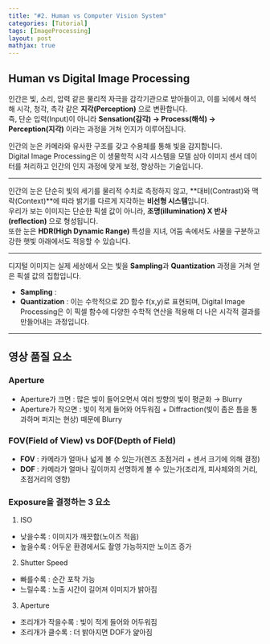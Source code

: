 ```yaml
---
title: "#2. Human vs Computer Vision System"
categories: [Tutorial]
tags: [ImageProcessing]
layout: post
mathjax: true
---
```



## Human vs Digital Image Processing

인간은 빛, 소리, 압력 같은 물리적 자극을 감각기관으로 받아들이고, 이를 뇌에서 해석해 시각, 청각, 촉각 같은 **지각(Perception)** 으로 변환합니다.  
즉, 단순 입력(Input)이 아니라 **Sensation(감각) → Process(해석) → Perception(지각)** 이라는 과정을 거쳐 인지가 이루어집니다.   
  
인간의 눈은 카메라와 유사한 구조를 갖고 수용체를 통해 빛을 감지합니다.  
Digital Image Processing은 이 생물학적 시각 시스템을 모델 삼아 이미지 센서 데이터를 처리하고 인간의 인지 과정에 맞게 보정, 향상하는 기술입니다. 

---

인간의 눈은 단순히 빛의 세기를 물리적 수치로 측정하지 않고, **대비(Contrast)와 맥락(Context)**에 따라 밝기를 다르게 지각하는 **비선형 시스템**입니다.  
우리가 보는 이미지는 단순한 픽셀 값이 아니라, **조명(illumination) X 반사(reflection)** 으로 형성됩니다.  
또한 눈은 **HDR(High Dynamic Range)** 특성을 지녀, 어둠 속에서도 사물을 구분하고 강한 햇빛 아래에서도 적응할 수 있습니다.  

---

디지털 이미지는 실제 세상에서 오는 빛을 **Sampling**과 **Quantization** 과정을 거쳐 얻은 픽셀 값의 집합입니다. 
- **Sampling** : 
- **Quantization** : 
이는 수학적으로 2D 함수 f(x,y)로 표현되며, Digital Image Processing은 이 픽셀 함수에 다양한 수학적 연산을 적용해 더 나은 시각적 결과를 만들어내는 과정입니다.  

---
## 영상 품질 요소

### Aperture  
- Aperture가 크면 : 많은 빛이 들어오면서 여러 방향의 빛이 평균화 → Blurry
- Aperture가 작으면 : 빛이 적게 들어와 어두워짐 + Diffraction(빛이 좁은 틈을 통과하며 퍼지는 현상) 때문에 Blurry  

### FOV(Field of View) vs DOF(Depth of Field)  
- **FOV** : 카메라가 얼마나 넓게 볼 수 있는가(렌즈 초점거리 + 센서 크기에 의해 결정)  
- **DOF** : 카메라가 얼마나 깊이까지 선명하게 볼 수 있는가(조리개, 피사체와의 거리, 초점거리의 영향)  

### Exposure을 결정하는 3 요소  
1. ISO  
  - 낮을수록 : 이미지가 깨끗함(노이즈 적음)  
  - 높을수록 : 어두운 환경에서도 촬영 가능하지만 노이즈 증가  

2. Shutter Speed  
  - 빠를수록 : 순간 포착 가능  
  - 느릴수록 : 노출 시간이 길어져 이미지가 밝아짐  

3. Aperture  
  - 조리개가 작을수록 : 빛이 적게 들어와 어두워짐
  - 조리개가 클수록 : 더 밝아지면 DOF가 얉아짐  

